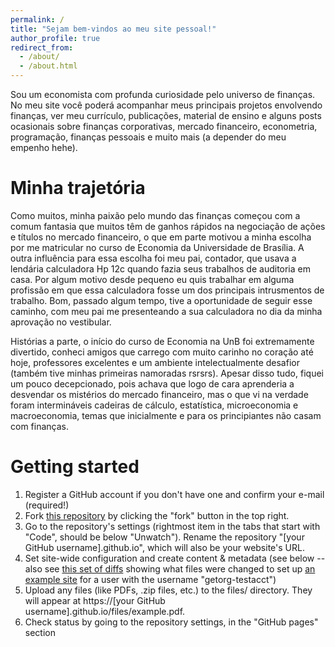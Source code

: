 ```yaml
---
permalink: /
title: "Sejam bem-vindos ao meu site pessoal!"
author_profile: true
redirect_from: 
  - /about/
  - /about.html
---
```

Sou um economista com profunda curiosidade pelo universo de finanças. No meu site você poderá acompanhar meus principais projetos envolvendo finanças, ver meu currículo, publicações, material de ensino e alguns posts ocasionais sobre finanças corporativas, mercado financeiro, econometria, programação, finanças pessoais e muito mais (a depender do meu empenho hehe).

Minha trajetória
======
Como muitos, minha paixão pelo mundo das finanças começou com a comum fantasia que muitos têm de ganhos rápidos na negociação de ações e títulos no mercado financeiro, o que em parte motivou a minha escolha por me matricular no curso de Economia da Universidade de Brasília. A outra influência para essa escolha foi meu pai, contador, que usava a lendária calculadora Hp 12c quando fazia seus trabalhos de auditoria em casa. Por algum motivo desde pequeno eu quis trabalhar em alguma profissão em que essa calculadora fosse um dos principais intrusmentos de trabalho. Bom, passado algum tempo, tive a oportunidade de seguir esse caminho, com meu pai me presenteando a sua calculadora no dia da minha aprovação no vestibular.

Histórias a parte, o início do curso de Economia na UnB foi extremamente divertido, conheci amigos que carrego com muito carinho no coração até hoje, professores excelentes e um ambiente intelectualmente desafior (também tive minhas primeiras namoradas rsrsrs). Apesar disso tudo, fiquei um pouco decepcionado, pois achava que logo de cara aprenderia a desvendar os mistérios do mercado financeiro, mas o que vi na verdade foram intermináveis cadeiras de cálculo, estatística, microeconomia e macroeconomia, temas que inicialmente e para os principiantes não casam com finanças.


Getting started
======
1. Register a GitHub account if you don't have one and confirm your e-mail (required!)
1. Fork [this repository](https://github.com/academicpages/academicpages.github.io) by clicking the "fork" button in the top right. 
1. Go to the repository's settings (rightmost item in the tabs that start with "Code", should be below "Unwatch"). Rename the repository "[your GitHub username].github.io", which will also be your website's URL.
1. Set site-wide configuration and create content & metadata (see below -- also see [this set of diffs](http://archive.is/3TPas) showing what files were changed to set up [an example site](https://getorg-testacct.github.io) for a user with the username "getorg-testacct")
1. Upload any files (like PDFs, .zip files, etc.) to the files/ directory. They will appear at https://[your GitHub username].github.io/files/example.pdf.  
1. Check status by going to the repository settings, in the "GitHub pages" section


